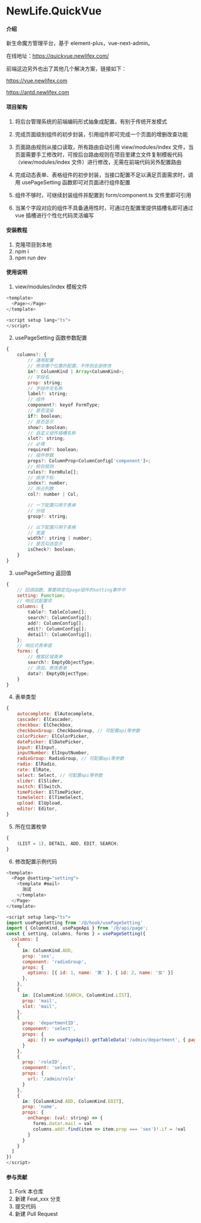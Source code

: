 # NewLife.QuickVue

#### 介绍

新生命魔方管理平台，基于 element-plus，vue-next-admin。

在线地址：https://quickvue.newlifex.com/

前端这边另外也出了其他几个解决方案，链接如下：

https://vue.newlifex.com

https://antd.newlifex.com

#### 项目架构

1.  将后台管理系统的前端编码形式抽象成配置，有别于传统开发模式

2.  完成页面级别组件的初步封装，引用组件即可完成一个页面的增删改查功能

3.  页面路由规则从接口读取，所有路由自动引用 view/modules/index 文件，当页面需要手工修改时，可按后台路由规则在项目里建立文件复制模板代码（view/modules/index 文件）进行修改，无需在前端代码另外配置路由

4.  完成动态表单、表格组件的初步封装，当接口配置不足以满足页面需求时，调用 usePageSetting 函数即可对页面进行组件配置

5.  组件不够时，可继续封装组件并配置到 form/component.ts 文件里即可引用

6.  当某个字段对应的组件不具备通用性时，可通过在配置里提供插槽名即可通过 vue 插槽进行个性化代码灵活编写

#### 安装教程

1.  克隆项目到本地
2.  npm i
3.  npm run dev

#### 使用说明

1.  view/modules/index 模板文件

```javascript
<template>
  <Page></Page>
</template>

<script setup lang="ts">
</script>
```

2.  usePageSetting 函数参数配置

```javascript
{
    columns?: {
        // 通用配置
        // 修改哪个位置的配置，不传则全部修改
        in?: ColumnKind | Array<ColumnKind>;
        // 字段名
        prop: string;
        // 字段中文名称
        label?: string;
        // 组件
        component?: keyof FormType;
        // 是否渲染
        if?: boolean;
        // 是否显示
        show?: boolean;
        // 自定义组件插槽名称
        slot?: string;
        // 必填
        required?: boolean;
        // 组件参数
        props?: ColumnProp<ColumnConfig['component']>;
        // 校验规则
        rules?: FormRule[];
        // 排序下标
        index?: number;
        // 所占列数
        col?: number | Col;

        // 一下配置只用于表单
        // 分组
        group?: string;

        // 以下配置只用于表格
        // 宽度
        width?: string | number;
        // 是否勾选显示
        isCheck?: boolean;
    }
}
```

3.  usePageSetting 返回值

```javascript
{
    // 回调函数，需要绑定在page组件的setting事件中
    setting: Function;
    // 响应式配置项
    columns: {
        table?: TableColumn[];
        search?: ColumnConfig[];
        add?: ColumnConfig[];
        edit?: ColumnConfig[];
        detail?: ColumnConfig[];
    };
    // 响应式表单值
    forms: {
        // 搜索区域表单
        search?: EmptyObjectType;
        // 添加、修改表单
        data?: EmptyObjectType;
    }
}
```

4.  表单类型

```javascript
{
	autocomplete: ElAutocomplete,
	cascader: ElCascader,
	checkbox: ElCheckbox,
	checkboxGroup: CheckboxGroup, // 可配置api等参数
	colorPicker: ElColorPicker,
	datePicker: ElDatePicker,
	input: ElInput,
	inputNumber: ElInputNumber,
	radioGroup: RadioGroup, // 可配置api等参数
	radio: ElRadio,
	rate: ElRate,
	select: Select, // 可配置api等参数
	slider: ElSlider,
	switch: ElSwitch,
	timePicker: ElTimePicker,
	timeSelect: ElTimeSelect,
	upload: ElUpload,
	editor: Editor,
}
```

5.  所在位置枚举

```javascript
{
	(LIST = 1), DETAIL, ADD, EDIT, SEARCH;
}
```

6.  修改配置示例代码

```javascript
<template>
  <Page @setting="setting">
    <template #mail>
      测试
    </template>
  </Page>
</template>

<script setup lang="ts">
import usePageSetting from '/@/hook/usePageSetting'
import { ColumnKind, usePageApi } from '/@/api/page';
const { setting, columns, forms } = usePageSetting({
  columns: [
    {
      in: ColumnKind.ADD,
      prop: 'sex',
      component: 'radioGroup',
      props: {
        options: [{ id: 1, name: '男' }, { id: 2, name: '女' }]
      },
    },
    {
      in: [ColumnKind.SEARCH, ColumnKind.LIST],
      prop: 'mail',
      slot: 'mail',
    },
    {
      prop: 'departmentID',
      component: 'select',
      props: {
        api: () => usePageApi().getTableData('/admin/department', { pageIndex: 0 })
      }
    },
    {
      prop: 'roleID',
      component: 'select',
      props: {
        url: '/admin/role'
      }
    },
    {
      in: [ColumnKind.ADD, ColumnKind.EDIT],
      prop: 'name',
      props: {
        onChange: (val: string) => {
          forms.data!.mail = val
          columns.add!.find(item => item.prop === 'sex')!.if = !val
        }
      }
    }
  ]
})
</script>
```

#### 参与贡献

1.  Fork 本仓库
2.  新建 Feat_xxx 分支
3.  提交代码
4.  新建 Pull Request
